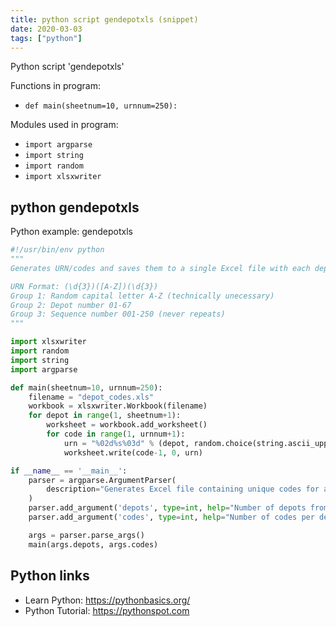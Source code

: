 ```yaml
---
title: python script gendepotxls (snippet)
date: 2020-03-03
tags: ["python"]
---
```

Python script 'gendepotxls'

Functions in program: 
* `def main(sheetnum=10, urnnum=250):`

Modules used in program: 
* `import argparse`
* `import string`
* `import random`
* `import xlsxwriter`

## python gendepotxls

Python example: gendepotxls

```python
#!/usr/bin/env python
"""
Generates URN/codes and saves them to a single Excel file with each depot on a separate sheet.

URN Format: (\d{3})([A-Z])(\d{3})
Group 1: Random capital letter A-Z (technically unecessary)
Group 2: Depot number 01-67
Group 3: Sequence number 001-250 (never repeats)
"""

import xlsxwriter
import random
import string
import argparse

def main(sheetnum=10, urnnum=250):
    filename = "depot_codes.xls"
    workbook = xlsxwriter.Workbook(filename)
    for depot in range(1, sheetnum+1):
        worksheet = workbook.add_worksheet()
        for code in range(1, urnnum+1):
            urn = "%02d%s%03d" % (depot, random.choice(string.ascii_uppercase), code)
            worksheet.write(code-1, 0, urn)

if __name__ == '__main__':
    parser = argparse.ArgumentParser(
        description="Generates Excel file containing unique codes for a set number of depots with each depot's codes on a separate line"
    )
    parser.add_argument('depots', type=int, help="Number of depots from 0-99 (separate sheet in file created for each)")
    parser.add_argument('codes', type=int, help="Number of codes per depot")

    args = parser.parse_args()
    main(args.depots, args.codes)

```

## Python links

- Learn Python: https://pythonbasics.org/
- Python Tutorial: https://pythonspot.com
